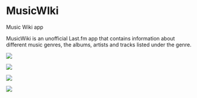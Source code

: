 # MusicWIki
Music Wiki app 

MusicWiki is an unofficial Last.fm app that contains information about different music genres,
the albums, artists and tracks listed under the genre.

![](https://imgur.com/7Lw0W4K.png)

![](https://imgur.com/1HugiqV.png)

![](https://imgur.com/ucJZRWC.png)

![](https://imgur.com/UDPZ489.png)





